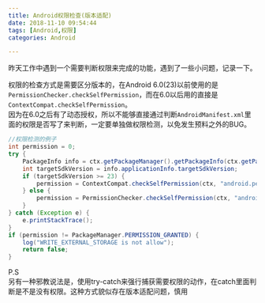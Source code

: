 ```yaml
---
title: Android权限检查(版本适配)
date: 2018-11-10 09:54:44
tags: [Android,权限]
categories: Android

---
```

昨天工作中遇到一个需要判断权限来完成的功能，遇到了一些小问题，记录一下。

权限的检查方式是需要区分版本的，在Android 6.0(23)以前使用的是`PermissionChecker.checkSelfPermission`，而在6.0以后用的直接是`ContextCompat.checkSelfPermission`。  
因为在6.0之后有了动态授权，所以不能够直接通过判断`AndroidManifest.xml`里面的权限是否写了来判断，一定要单独做权限检测，以免发生预料之外的BUG。

```java
//权限检测的例子
int permission = 0;
try {
	PackageInfo info = ctx.getPackageManager().getPackageInfo(ctx.getPackageName(), 0);
	int targetSdkVersion = info.applicationInfo.targetSdkVersion;
	if (targetSdkVersion >= 23) {
		permission = ContextCompat.checkSelfPermission(ctx, "android.permission.WRITE_EXTERNAL_STORAGE");
	} else {
		permission = PermissionChecker.checkSelfPermission(ctx, "android.permission.WRITE_EXTERNAL_STORAGE");
	}
} catch (Exception e) {
	e.printStackTrace();
}
if (permission != PackageManager.PERMISSION_GRANTED) {
	log("WRITE_EXTERNAL_STORAGE is not allow");
	return false;
}
```

P.S  
另有一种邪教说法是，使用try-catch来强行捕获需要权限的动作，在catch里面判断是不是没有权限。这种方式貌似存在版本适配问题，慎用

